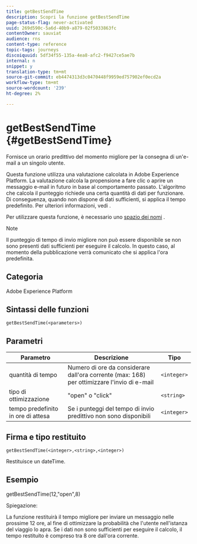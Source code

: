 ```yaml
---
title: getBestSendTime
description: Scopri la funzione getBestSendTime
page-status-flag: never-activated
uuid: 269d590c-5a6d-40b9-a879-02f5033863fc
contentOwner: sauviat
audience: rns
content-type: reference
topic-tags: journeys
discoiquuid: 5df34f55-135a-4ea8-afc2-f9427ce5ae7b
internal: n
snippet: y
translation-type: tm+mt
source-git-commit: eb4474313d3c0470448f9959ed757902ef0ecd2a
workflow-type: tm+mt
source-wordcount: '239'
ht-degree: 2%

---
```



# getBestSendTime {#getBestSendTime}

Fornisce un orario predittivo del momento migliore per la consegna di un&#39;e-mail a un singolo utente.

Questa funzione utilizza una valutazione calcolata in Adobe Experience Platform. La valutazione calcola la propensione a fare clic o aprire un messaggio e-mail in futuro in base al comportamento passato. L&#39;algoritmo che calcola il punteggio richiede una certa quantità di dati per funzionare. Di conseguenza, quando non dispone di dati sufficienti, si applica il tempo predefinito. Per ulteriori informazioni, vedi [](../building-journeys/wait-activity.md).

Per utilizzare questa funzione, è necessario uno [spazio dei nomi](../event/selecting-the-namespace.md) .

>[!NOTE]
>
>Il punteggio di tempo di invio migliore non può essere disponibile se non sono presenti dati sufficienti per eseguire il calcolo. In questo caso, al momento della pubblicazione verrà comunicato che si applica l&#39;ora predefinita.

## Categoria

Adobe Experience Platform

## Sintassi delle funzioni

`getBestSendTime(<parameters>)`

## Parametri

| Parametro | Descrizione | Tipo |
|--- |--- |--- |
| quantità di tempo | Numero di ore da considerare dall&#39;ora corrente (max: 168) per ottimizzare l&#39;invio di e-mail | `<integer>` |
| tipo di ottimizzazione | &quot;open&quot; o &quot;click&quot; | `<string>` |
| tempo predefinito in ore di attesa | Se i punteggi del tempo di invio predittivo non sono disponibili | `<integer>` |

## Firma e tipo restituito

`getBestSendTime(<integer>,<string>,<integer>)`

Restituisce un dateTime.

## Esempio

getBestSendTime(12,&quot;open&quot;,8)

Spiegazione:

La funzione restituirà il tempo migliore per inviare un messaggio nelle prossime 12 ore, al fine di ottimizzare la probabilità che l&#39;utente nell&#39;istanza del viaggio lo apra. Se i dati non sono sufficienti per eseguire il calcolo, il tempo restituito è compreso tra 8 ore dall&#39;ora corrente.
